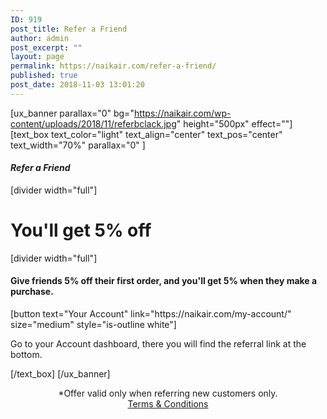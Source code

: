 ```yaml
---
ID: 919
post_title: Refer a Friend
author: admin
post_excerpt: ""
layout: page
permalink: https://naikair.com/refer-a-friend/
published: true
post_date: 2018-11-03 13:01:20
---
```

[ux_banner parallax="0" bg="https://naikair.com/wp-content/uploads/2018/11/referbclack.jpg" height="500px" effect=""][text_box text_color="light" text_align="center" text_pos="center" text_width="70%" parallax="0" ]
<h4><em>Refer a Friend</em></h4>
[divider width="full"]
<h1>You'll get 5% off</h1>
[divider width="full"]
<h4>Give friends 5% off their first order, and you'll get 5% when they make a purchase.</h4>
[button text="Your Account" link="https://naikair.com/my-account/" size="medium" style="is-outline white"]

Go to your Account dashboard, there you will find the referral link at the bottom.

[/text_box] [/ux_banner]
<div class="signup-form"><form class="form js-affiliate-member-form" accept-charset="UTF-8" action="#" method="post">
<div class="field"></div>
</form></div>
<div class="description" style="text-align: center;">*Offer valid only when referring new customers only.</div>
<div class="footer">
<div class="link" style="text-align: center;"><a href="https://naikair.com/terms-and-conditions/">Terms &amp; Conditions</a></div>
</div>